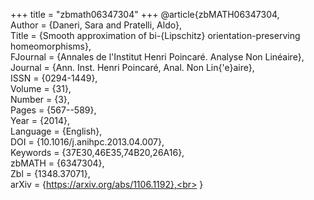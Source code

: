 +++
title = "zbmath06347304"
+++
@article{zbMATH06347304,<br>
  Author = {Daneri, Sara and Pratelli, Aldo},<br>
  Title = {Smooth approximation of bi-{Lipschitz} orientation-preserving<br>
           homeomorphisms},<br>
  FJournal = {Annales de l'Institut Henri Poincaré. Analyse Non Linéaire},<br>
  Journal = {Ann. Inst. Henri Poincaré, Anal. Non Lin{\'e}aire},<br>
  ISSN = {0294-1449},<br>
  Volume = {31},<br>
  Number = {3},<br>
  Pages = {567--589},<br>
  Year = {2014},<br>
  Language = {English},<br>
  DOI = {10.1016/j.anihpc.2013.04.007},<br>
  Keywords = {37E30,46E35,74B20,26A16},<br>
  zbMATH = {6347304},<br>
  Zbl = {1348.37071},<br>
  arXiv = {https://arxiv.org/abs/1106.1192},<br>
}
